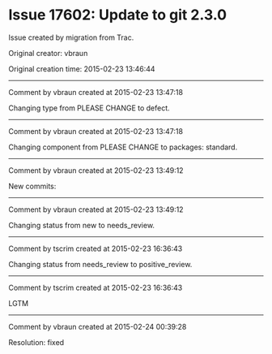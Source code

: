 # Issue 17602: Update to git 2.3.0

Issue created by migration from Trac.

Original creator: vbraun

Original creation time: 2015-02-23 13:46:44




---

Comment by vbraun created at 2015-02-23 13:47:18

Changing type from PLEASE CHANGE to defect.


---

Comment by vbraun created at 2015-02-23 13:47:18

Changing component from PLEASE CHANGE to packages: standard.


---

Comment by vbraun created at 2015-02-23 13:49:12

New commits:


---

Comment by vbraun created at 2015-02-23 13:49:12

Changing status from new to needs_review.


---

Comment by tscrim created at 2015-02-23 16:36:43

Changing status from needs_review to positive_review.


---

Comment by tscrim created at 2015-02-23 16:36:43

LGTM


---

Comment by vbraun created at 2015-02-24 00:39:28

Resolution: fixed
